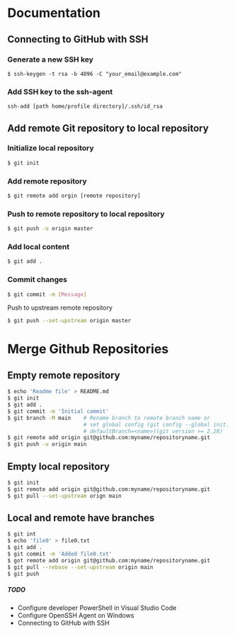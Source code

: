 # Documentation

## Connecting to GitHub with SSH
### Generate a new SSH key
```
$ ssh-keygen -t rsa -b 4096 -C "your_email@example.com"
```
### Add SSH key to the ssh-agent
```
ssh-add [path home/profile directory]/.ssh/id_rsa
```

## Add remote Git repository to local repository
### Initialize local repository
```bash
$ git init
```
### Add remote repository
```bash
$ git remote add orgin [remote repository]
```
### Push to remote repository to local repository
```bash
$ git push -u origin master
```
### Add local content
```bash
$ git add .
```
### Commit changes
```bash
$ git commit -m [Message]
```
Push to upstream remote repository
```bash
$ git push --set-upstream origin master
```


# Merge Github Repositories
## Empty remote repository
```bash
$ echo 'Readme file' > README.md
$ git init
$ git add .
$ git commit -m 'Initial commit'
$ git branch -M main    # Rename branch to remote branch name or
                        # set global config (git config --global init.
                        # defaultBranch=<name>)(git version >= 2.28)
$ git remote add origin git@github.com:myname/repositoryname.git
$ git push -u origin main
```

## Empty local repository
```bash
$ git init
$ git remote add origin git@github.com:myname/repositoryname.git
$ git pull --set-upstream orign main

```

## Local and remote have branches
```bash
$ git int
$ echo 'file0' > file0.txt
$ git add .
$ git commit -m 'Added file0.txt'
$ got remote add origin git@github.com:myname/repositoryname.git
$ git pull --rebase --set-upstream origin main
$ git push
```
##### TODO
* Configure developer PowerShell in Visual Studio Code
* Configure OpenSSH Agent on Windows
* Connecting to GitHub with SSH
